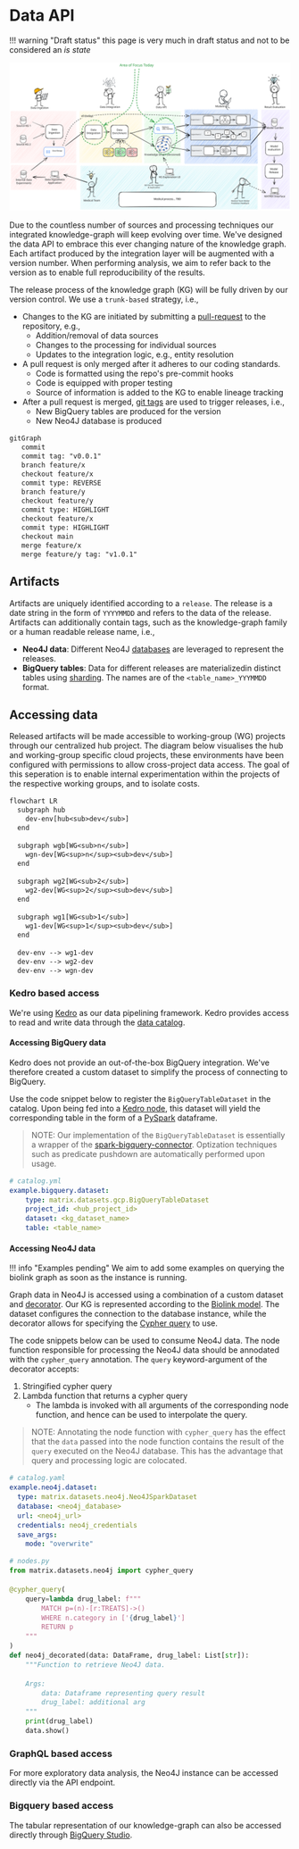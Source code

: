 # Data API

!!! warning "Draft status"
    this page is very much in draft status and not to be considered an _is state_

![](../assets/img/e2e_flow_simple.excalidraw.svg)


Due to the countless number of sources and processing techniques our integrated knowledge-graph will keep evolving over time. We've designed the data API to embrace this ever changing nature of the knowledge graph. Each artifact produced by the integration layer will be augmented with a version number. When performing analysis, we aim to refer back to the version as to enable full reproducibility of the results.

The release process of the knowledge graph (KG) will be fully driven by our version control. We use a `trunk-based` strategy, i.e.,

- Changes to the KG are initiated by submitting a [pull-request](https://docs.github.com/en/pull-requests/collaborating-with-pull-requests/proposing-changes-to-your-work-with-pull-requests/about-pull-requests) to the repository, e.g.,
    - Addition/removal of data sources
    - Changes to the processing for individual sources
    - Updates to the integration logic, e.g., entity resolution
- A pull request is only merged after it adheres to our coding standards.
    - Code is formatted using the repo's pre-commit hooks
    - Code is equipped with proper testing
    - Source of information is added to the KG to enable lineage tracking
- After a pull request is merged, [git tags](https://git-scm.com/book/en/v2/Git-Basics-Tagging) are used to trigger releases, i.e.,
    - New BigQuery tables are produced for the version
    - New Neo4J database is produced


```mermaid
gitGraph
   commit
   commit tag: "v0.0.1"
   branch feature/x
   checkout feature/x
   commit type: REVERSE
   branch feature/y
   checkout feature/y
   commit type: HIGHLIGHT
   checkout feature/x
   commit type: HIGHLIGHT
   checkout main
   merge feature/x
   merge feature/y tag: "v1.0.1"
```

## Artifacts

Artifacts are uniquely identified according to a `release`. The release is a date string in the form of `YYYYMMDD` and refers to the data of the release. Artifacts can additionally contain tags, such as the knowledge-graph family or a human readable release name, i.e.,

- __Neo4J data__: Different Neo4J [databases](https://neo4j.com/docs/operations-manual/current/database-administration/standard-databases/create-databases/) are leveraged to represent the releases.
- __BigQuery tables__: Data for different releases are materializedin distinct tables using [sharding](https://cloud.google.com/bigquery/docs/partitioned-tables#dt_partition_shard). The names are of the `<table_name>_YYYMMDD` format.

## Accessing data

Released artifacts will be made accessible to working-group (WG) projects through our centralized hub project. The diagram below visualises the hub and working-group specific cloud projects, these environments have been configured with permissions to allow cross-project data access. The goal of this seperation is to enable internal experimentation within the projects of the respective working groups, and to isolate costs.

```mermaid
flowchart LR
  subgraph hub
    dev-env[hub<sub>dev</sub>]
  end

  subgraph wgb[WG<sub>n</sub>]
    wgn-dev[WG<sup>n</sup><sub>dev</sub>]
  end

  subgraph wg2[WG<sub>2</sub>]
    wg2-dev[WG<sup>2</sup><sub>dev</sub>]
  end

  subgraph wg1[WG<sub>1</sub>]
    wg1-dev[WG<sup>1</sup><sub>dev</sub>]
  end

  dev-env --> wg1-dev
  dev-env --> wg2-dev
  dev-env --> wgn-dev
```

### Kedro based access

We're using [Kedro](https://docs.kedro.org/en/stable/) as our data pipelining framework. Kedro provides access to read and write data through the [data catalog](https://docs.kedro.org/en/stable/data/data_catalog.html).

#### Accessing BigQuery data

Kedro does not provide an out-of-the-box BigQuery integration. We've therefore created a custom dataset to simplify the process of connecting to BigQuery.

Use the code snippet below to register the `BigQueryTableDataset` in the catalog. Upon being fed into a [Kedro node](https://docs.kedro.org/en/stable/nodes_and_pipelines/nodes.html), this dataset will yield the corresponding table in the form of a [PySpark](https://spark.apache.org/docs/latest/api/python/index.html) dataframe.

> NOTE: Our implementation of the `BigQueryTableDataset` is essentially a wrapper of the [spark-bigquery-connector](https://github.com/GoogleCloudDataproc/spark-bigquery-connector). Optization techniques such as predicate pushdown are automatically performed upon usage.

```yaml
# catalog.yml
example.bigquery.dataset:
    type: matrix.datasets.gcp.BigQueryTableDataset
    project_id: <hub_project_id>
    dataset: <kg_dataset_name>
    table: <table_name>
```

#### Accessing Neo4J data

!!! info "Examples pending"
    We aim to add some examples on querying the biolink graph as soon as the instance is running.

Graph data in Neo4J is accessed using a combination of a custom dataset and [decorator](https://realpython.com/primer-on-python-decorators/). Our KG is represented according to the [Biolink model](https://biolink.github.io/biolink-model/). The dataset configures the connection to the database instance, while the decorator allows for specifying the [Cypher query](https://neo4j.com/docs/getting-started/cypher-intro/) to use.

The code snippets below can be used to consume Neo4J data. The node function responsible for processing the Neo4J data should be annodated with the `cypher_query` annotation. The `query` keyword-argument of the decorator accepts:

1. Stringified cypher query
2. Lambda function that returns a cypher query
   - The lambda is invoked with all arguments of the corresponding node function, and hence can be used to interpolate the query.

> NOTE: Annotating the node function with `cypher_query` has the effect that the `data` passed into the node function contains the result of the `query` executed on the Neo4J database. This has the advantage that query and processing logic are colocated.

```yaml
# catalog.yaml
example.neo4j.dataset:
  type: matrix.datasets.neo4j.Neo4JSparkDataset
  database: <neo4j_database>
  url: <neo4j_url>
  credentials: neo4j_credentials
  save_args:
    mode: "overwrite"
```

```python
# nodes.py
from matrix.datasets.neo4j import cypher_query

@cypher_query(
    query=lambda drug_label: f""" 
        MATCH p=(n)-[r:TREATS]->() 
        WHERE n.category in ['{drug_label}'] 
        RETURN p
    """
)
def neo4j_decorated(data: DataFrame, drug_label: List[str]):
    """Function to retrieve Neo4J data.

    Args:
        data: Dataframe representing query result
        drug_label: additional arg
    """
    print(drug_label)
    data.show()
```

### GraphQL based access

For more exploratory data analysis, the Neo4J instance can be accessed directly via the API endpoint.

### Bigquery based access

The tabular representation of our knowledge-graph can also be accessed directly through [BigQuery Studio](https://cloud.google.com/blog/products/data-analytics/announcing-bigquery-studio).